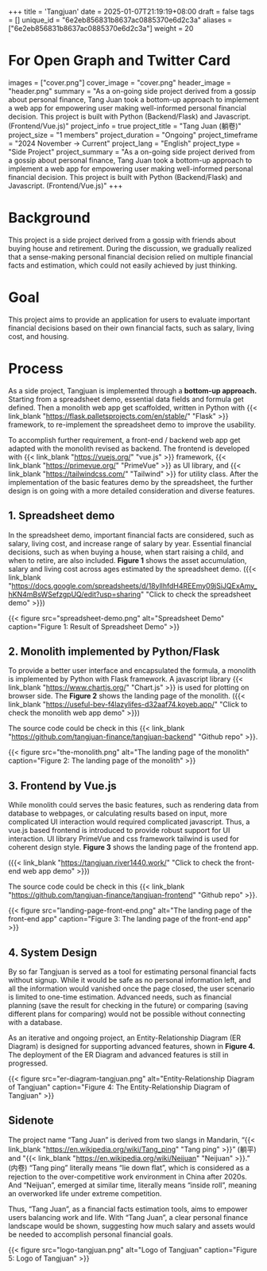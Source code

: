 +++
title = 'Tangjuan'
date = 2025-01-07T21:19:19+08:00
draft = false
tags = []
unique_id = "6e2eb856831b8637ac0885370e6d2c3a"
aliases = ["6e2eb856831b8637ac0885370e6d2c3a"]
weight = 20
# For Open Graph and Twitter Card
images = ["cover.png"]
cover_image = "cover.png"
header_image = "header.png"
summary = "As a on-going side project derived from a gossip about personal finance, Tang Juan took a bottom-up approach to implement a web app for empowering user making well-informed personal financial decision. This project is built with Python (Backend/Flask) and Javascript. (Frontend/Vue.js)"
project_info = true
project_title = "Tang Juan (躺卷)"
project_size = "1 members"
project_duration = "Ongoing"
project_timeframe = "2024 November → Current"
project_lang = "English"
project_type = "Side Project"
project_summary = "As a on-going side project derived from a gossip about personal finance, Tang Juan took a bottom-up approach to implement a web app for empowering user making well-informed personal financial decision. This project is built with Python (Backend/Flask) and Javascript. (Frontend/Vue.js)"
+++
# Background

This project is a side project derived from a gossip with friends about buying house and retirement. During the discussion, we gradually realized that a sense-making personal financial decision relied on multiple financial facts and estimation, which could not easily achieved by just thinking.

# Goal

This project aims to provide an application for users to evaluate important financial decisions based on their own financial facts, such as salary, living cost, and housing.

# Process

As a side project, Tangjuan is implemented through a **bottom-up approach.** Starting from a spreadsheet demo, essential data fields and formula get defined. Then a monolith web app get scaffolded, written in Python with {{< link_blank "https://flask.palletsprojects.com/en/stable/" "Flask" >}} framework, to re-implement the spreadsheet demo to improve the usability.

To accomplish further requirement, a front-end / backend web app get adapted with the monolith revised as backend. The frontend is developed with {{< link_blank "https://vuejs.org/" "vue.js" >}} framework, {{< link_blank "https://primevue.org/" "PrimeVue" >}} as UI library, and {{< link_blank "https://tailwindcss.com/" "Tailwind" >}} for utility class. After the implementation of the basic features demo by the spreadsheet, the further design is on going with a more detailed consideration and diverse features.

## 1. Spreadsheet demo

In the spreadsheet demo, important financial facts are considered, such as salary, living cost, and increase range of salary by year. Essential financial decisions, such as when buying a house, when start raising a child, and when to retire, are also included. **Figure 1** shows the asset accumulation, salary and living cost across ages estimated by the spreadsheet demo. ({{< link_blank "https://docs.google.com/spreadsheets/d/18yllhfdH4REEmy09jSiJQExAmy_hKN4mBsWSefzgpUQ/edit?usp=sharing" "Click to check the spreadsheet demo" >}})


{{< figure src="spreadsheet-demo.png" alt="Spreadsheet Demo" caption="Figure 1: Result of Spreadsheet Demo" >}}

## 2. Monolith implemented by Python/Flask
To provide a better user interface and encapsulated the formula, a monolith is implemented by Python with Flask framework. A javascript library {{< link_blank "https://www.chartjs.org/" "Chart.js" >}} is used for plotting on browser side. The **Figure 2** shows the landing page of the monolith. ({{< link_blank "https://useful-bev-f4lazylifes-d32aaf74.koyeb.app/" "Click to check the monolith web app demo" >}})

The source code could be check in this {{< link_blank "https://github.com/tangjuan-finance/tangjuan-backend" "Github repo" >}}.


{{< figure src="the-monolith.png" alt="The landing page of the monolith" caption="Figure 2: The landing page of the monolith" >}}

## 3. Frontend by Vue.js

While monolith could serves the basic features, such as rendering data from database to webpages, or calculating results based on input, more complicated UI interaction would required complicated javascript. Thus, a vue.js based frontend is introduced to provide robust support for UI interaction. UI library PrimeVue and css framework tailwind is used for coherent design style. **Figure 3** shows the landing page of the frontend app.

({{< link_blank "https://tangjuan.river1440.work/" "Click to check the front-end web app demo" >}})

The source code could be check in this {{< link_blank "https://github.com/tangjuan-finance/tangjuan-frontend" "Github repo" >}}.


{{< figure src="landing-page-front-end.png" alt="The landing page of the front-end app" caption="Figure 3: The landing page of the front-end app" >}}

## 4. System Design

By so far Tangjuan is served as a tool for estimating personal financial facts without signup. While it would be safe as no personal information left, and all the information would vanished once the page closed, the user scenario is limited to one-time estimation. Advanced needs, such as financial planning (save the result for checking in the future) or comparing (saving different plans for comparing) would not be possible without connecting with a database.

As an iterative and ongoing project, an Entity-Relationship Diagram (ER Diagram) is designed for supporting advanced features, shown in **Figure 4.** The deployment of the ER Diagram and advanced features is still in progressed.


{{< figure src="er-diagram-tangjuan.png" alt="Entity-Relationship Diagram of Tangjuan" caption="Figure 4: The Entity-Relationship Diagram of Tangjuan" >}}

## Sidenote

The project name “Tang Juan” is derived from two slangs in Mandarin, “{{< link_blank "https://en.wikipedia.org/wiki/Tang_ping" "Tang ping" >}}” (躺平) and "{{< link_blank "https://en.wikipedia.org/wiki/Neijuan" "Neijuan" >}}.” (内卷) “Tang ping” literally means “lie down flat”, which is considered as a rejection to the over-competitive work environment in China after 2020s. And “Neijuan”, emerged at similar time, literally means “inside roll”, meaning an overworked life under extreme competition.

Thus, “Tang Juan”, as a financial facts estimation tools, aims to empower users balancing work and life. With “Tang Juan”, a clear personal finance landscape would be shown, suggesting how much salary and assets would be needed to accomplish personal financial goals.

{{< figure src="logo-tangjuan.png" alt="Logo of Tangjuan" caption="Figure 5: Logo of Tangjuan" >}}